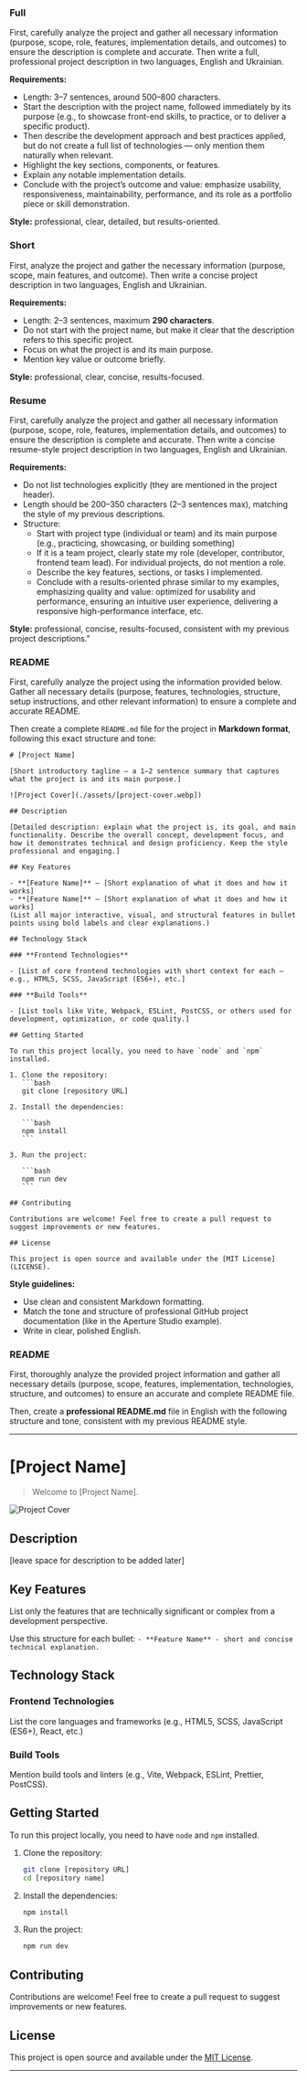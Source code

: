 ### Full

First, carefully analyze the project and gather all necessary information (purpose, scope, role, features, implementation details, and outcomes) to ensure the description is complete and accurate.
Then write a full, professional project description in two languages, English and Ukrainian.

**Requirements:**

- Length: 3–7 sentences, around 500–800 characters.
- Start the description with the project name, followed immediately by its purpose (e.g., to showcase front-end skills, to practice, or to deliver a specific product).
- Then describe the development approach and best practices applied, but do not create a full list of technologies — only mention them naturally when relevant.
- Highlight the key sections, components, or features.
- Explain any notable implementation details.
- Conclude with the project’s outcome and value: emphasize usability, responsiveness, maintainability, performance, and its role as a portfolio piece or skill demonstration.

**Style:** professional, clear, detailed, but results-oriented.

<!-- ------------------------------- -->

### Short

First, analyze the project and gather the necessary information (purpose, scope, main features, and outcome).
Then write a concise project description in two languages, English and Ukrainian.

**Requirements:**

- Length: 2–3 sentences, maximum **290 characters**.
- Do not start with the project name, but make it clear that the description refers to this specific project.
- Focus on what the project is and its main purpose.
- Mention key value or outcome briefly.

**Style:** professional, clear, concise, results-focused.

<!-- ------------------------------- -->

### Resume

First, carefully analyze the project and gather all necessary information (purpose, scope, role, features, implementation details, and outcomes) to ensure the description is complete and accurate.
Then write a concise resume-style project description in two languages, English and Ukrainian.

**Requirements:**

- Do not list technologies explicitly (they are mentioned in the project header).
- Length should be 200–350 characters (2–3 sentences max), matching the style of my previous descriptions.
- Structure:
  - Start with project type (individual or team) and its main purpose (e.g., practicing, showcasing, or building something)
  - If it is a team project, clearly state my role (developer, contributor, frontend team lead). For individual projects, do not mention a role.
  - Describe the key features, sections, or tasks I implemented.
  - Conclude with a results-oriented phrase similar to my examples, emphasizing quality and value: optimized for usability and performance, ensuring an intuitive user experience, delivering a responsive high-performance interface, etc.

**Style:** professional, concise, results-focused, consistent with my previous project descriptions."

<!-- ------------------------------- -->

### README

First, carefully analyze the project using the information provided below. Gather all necessary details (purpose, features, technologies, structure, setup instructions, and other relevant information) to ensure a complete and accurate README.

Then create a complete `README.md` file for the project in **Markdown format**, following this exact structure and tone:

````
# [Project Name]

[Short introductory tagline — a 1–2 sentence summary that captures what the project is and its main purpose.]

![Project Cover](./assets/[project-cover.webp])

## Description

[Detailed description: explain what the project is, its goal, and main functionality. Describe the overall concept, development focus, and how it demonstrates technical and design proficiency. Keep the style professional and engaging.]

## Key Features

- **[Feature Name]** – [Short explanation of what it does and how it works]
- **[Feature Name]** – [Short explanation of what it does and how it works]
(List all major interactive, visual, and structural features in bullet points using bold labels and clear explanations.)

## Technology Stack

### **Frontend Technologies**

- [List of core frontend technologies with short context for each — e.g., HTML5, SCSS, JavaScript (ES6+), etc.]

### **Build Tools**

- [List tools like Vite, Webpack, ESLint, PostCSS, or others used for development, optimization, or code quality.]

## Getting Started

To run this project locally, you need to have `node` and `npm` installed.

1. Clone the repository:
   ```bash
   git clone [repository URL]

2. Install the dependencies:

   ```bash
   npm install
   ```

3. Run the project:

   ```bash
   npm run dev
   ```

## Contributing

Contributions are welcome! Feel free to create a pull request to suggest improvements or new features.

## License

This project is open source and available under the [MIT License](LICENSE).

````

**Style guidelines:**

- Use clean and consistent Markdown formatting.
- Match the tone and structure of professional GitHub project documentation (like in the Aperture Studio example).
- Write in clear, polished English.

<!-- ------------------------------- -->

### README

First, thoroughly analyze the provided project information and gather all necessary details (purpose, scope, features, implementation, technologies, structure, and outcomes) to ensure an accurate and complete README file.

Then, create a **professional README.md** file in English with the following structure and tone, consistent with my previous README style.

---

# [Project Name]

> Welcome to [Project Name].

![Project Cover](./assets/[project-cover].webp)

## Description

[leave space for description to be added later]

## Key Features

List only the features that are technically significant or complex from a development perspective.

Use this structure for each bullet:
`- **Feature Name** - short and concise technical explanation.`

## Technology Stack

### **Frontend Technologies**

List the core languages and frameworks (e.g., HTML5, SCSS, JavaScript (ES6+), React, etc.)

### **Build Tools**

Mention build tools and linters (e.g., Vite, Webpack, ESLint, Prettier, PostCSS).

## Getting Started

To run this project locally, you need to have `node` and `npm` installed.

1. Clone the repository:

   ```bash
   git clone [repository URL]
   cd [repository name]
   ```

2. Install the dependencies:

   ```bash
   npm install
   ```

3. Run the project:

   ```bash
   npm run dev
   ```

## Contributing

Contributions are welcome! Feel free to create a pull request to suggest improvements or new features.

## License

This project is open source and available under the [MIT License](LICENSE).

---

